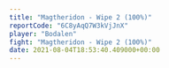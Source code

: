 ```yaml
---
title: "Magtheridon - Wipe 2 (100%)"
reportCode: "6C8yAqQ7W3kVjJnX"
player: "Bodalen"
fight: "Magtheridon - Wipe 2 (100%)"
date: 2021-08-04T18:53:40.409000+00:00
---
```

